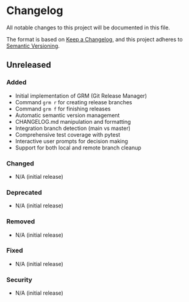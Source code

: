 # Changelog

All notable changes to this project will be documented in this file.

The format is based on [Keep a Changelog](https://keepachangelog.com/en/1.0.0/),
and this project adheres to [Semantic Versioning](https://semver.org/spec/v2.0.0.html).

## Unreleased

### Added
- Initial implementation of GRM (Git Release Manager)
- Command `grm r` for creating release branches
- Command `grm f` for finishing releases
- Automatic semantic version management
- CHANGELOG.md manipulation and formatting
- Integration branch detection (main vs master)
- Comprehensive test coverage with pytest
- Interactive user prompts for decision making
- Support for both local and remote branch cleanup

### Changed
- N/A (initial release)

### Deprecated
- N/A (initial release)

### Removed
- N/A (initial release)

### Fixed
- N/A (initial release)

### Security
- N/A (initial release)